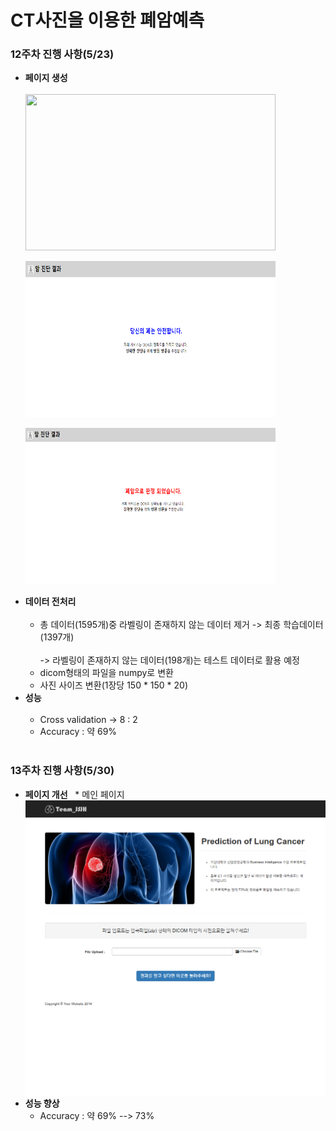 # CT사진을 이용한 폐암예측


### 12주차 진행 사항(5/23)
- <b>페이지 생성</b><br></br>
<img src="https://github.com/SeongCheol-Kim/prediction_of_lung_cancer/blob/master/example_pic/%ED%99%88.png?raw=true" width="400" height="250" align="middle"></img>
<br></br>
<img src="https://github.com/SeongCheol-Kim/prediction_of_lung_cancer/blob/master/example_pic/%ED%8C%90%EC%A0%951.png?raw=true" width="400" height="250" align="middle"></img>
<br></br>
<img src="https://github.com/SeongCheol-Kim/prediction_of_lung_cancer/blob/master/example_pic/%ED%8C%90%EC%A0%952.png?raw=true" width="400" height="250" align="middle"></img>
<br></br>
- <b>데이터 전처리</b><br></br>
    * 총 데이터(1595개)중 라벨링이 존재하지 않는 데이터 제거 -> 최종 학습데이터(1397개)<br></br>
        -> 라벨링이 존재하지 않는 데이터(198개)는 테스트 데이터로 활용 예정
    * dicom형태의 파일을 numpy로 변환
    * 사진 사이즈 변환(1장당 150 * 150 * 20)
- <b>성능</b><br></br>
    * Cross validation -> 8 : 2 
    * Accuracy : 약 69%
<br><br>    
### 13주차 진행 사항(5/30)
- <b>페이지 개선</b>
   * 메인 페이지
   <img src="https://github.com/jayoungseo/quiz-image/blob/master/home.png?raw=true" align="middle"></img>
- <b>성능 향상</b>
   * Accuracy : 약 69% --> 73%
